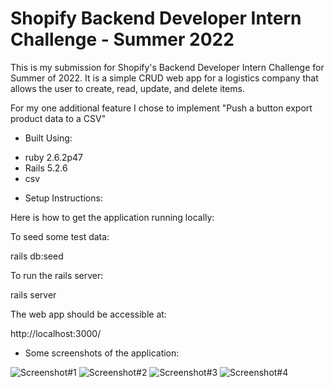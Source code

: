 # Shopify Backend Developer Intern Challenge - Summer 2022

This is my submission for Shopify's Backend Developer Intern Challenge for Summer of 2022. It is a simple CRUD web app for a logistics company that allows the user 
to create, read, update, and delete items. 

For my one additional feature I chose to implement "Push a button export product data to a CSV"

* Built Using: 
- ruby 2.6.2p47
- Rails 5.2.6
- csv

* Setup Instructions:

Here is how to get the application running locally: 

To seed some test data: 

rails db:seed

To run the rails server: 

rails server

The web app should be accessible at:

http://localhost:3000/


* Some screenshots of the application: 

![Screenshot#1](/Users/kskri/Downloads/ss1.png)
![Screenshot#2](/Users/kskri/Downloads/ss2.png)
![Screenshot#3](/Users/kskri/Downloads/ss3.png)
![Screenshot#4](/Users/kskri/Downloads/ss4.png)
